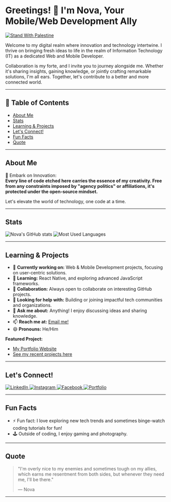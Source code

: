 # Greetings! 👋 I'm Nova, Your Mobile/Web Development Ally

[![Stand With Palestine](https://raw.githubusercontent.com/TheBSD/StandWithPalestine/main/banner-no-action.svg)](https://thebsd.github.io/StandWithPalestine)

Welcome to my digital realm where innovation and technology intertwine. I thrive on bringing fresh ideas to life in the realm of Information Technology (IT) as a dedicated Web and Mobile Developer.

Collaboration is my forte, and I invite you to journey alongside me. Whether it's sharing insights, gaining knowledge, or jointly crafting remarkable solutions, I'm all ears. Together, let's contribute to a better and more connected world.

---

## 📑 Table of Contents
- [About Me](#about-me)
- [Stats](#stats)
- [Learning & Projects](#learning--projects)
- [Let's Connect!](#lets-connect)
- [Fun Facts](#fun-facts)
- [Quote](#quote)

---

## About Me

🚀 Embark on Innovation:  
**Every line of code etched here carries the essence of my creativity. Free from any constraints imposed by "agency politics" or affiliations, it's protected under the open-source mindset.**

Let's elevate the world of technology, one code at a time.

---

## Stats

<p>
  <img src="https://github-readme-stats.vercel.app/api?username=novaardiansyah&show_icons=true&theme=tokyonight" alt="Nova's GitHub stats" />
  <img src="https://github-readme-stats.vercel.app/api/top-langs/?username=novaardiansyah&layout=compact&theme=tokyonight" alt="Most Used Languages" />
</p>

---

## Learning & Projects

- 🔭 **Currently working on:** Web & Mobile Development projects, focusing on user-centric solutions.
- 🌱 **Learning:** React Native, and exploring advanced JavaScript frameworks.
- 👯 **Collaboration:** Always open to collaborate on interesting GitHub projects.
- 🤔 **Looking for help with:** Building or joining impactful tech communities and organizations.
- 💬 **Ask me about:** Anything! I enjoy discussing ideas and sharing knowledge.
- 📫 **Reach me at:** [Email me!](mailto:novaardiansyah78@gmail.com)
- 😄 **Pronouns:** He/Him

**Featured Project:**  
- [My Portfolio Website](https://novaardiansyah.my.id/)  
- [See my recent projects here](https://github.com/novaardiansyah?tab=repositories)

---

## Let's Connect!

<p>
  <a href="https://bit.ly/3oPuqFZ" target="_blank">
    <img src="https://img.shields.io/badge/LinkedIn-30302f?style=for-the-badge&logo=linkedin&logoColor=white" alt="LinkedIn"/>
  </a>
  <a href="https://bit.ly/3ehTpNl" target="_blank">
    <img src="https://img.shields.io/badge/Instagram-30302f?style=for-the-badge&logo=instagram&logoColor=white" alt="Instagram"/>
  </a>
  <a href="https://bit.ly/3oKtMJH" target="_blank">
    <img src="https://img.shields.io/badge/Facebook-30302f?style=for-the-badge&logo=facebook&logoColor=white" alt="Facebook"/>
  </a>
  <a href="https://novaardiansyah.my.id/" target="_blank">
    <img src="https://img.shields.io/badge/Portfolio-30302f?style=for-the-badge&logo=firefox&logoColor=white" alt="Portfolio"/>
  </a>
</p>

---

## Fun Facts

- ⚡ Fun fact: I love exploring new tech trends and sometimes binge-watch coding tutorials for fun!
- 🕹️ Outside of coding, I enjoy gaming and photography.

---

## Quote

> "I'm overly nice to my enemies and sometimes tough on my allies, which earns me resentment from both sides, but whenever they need me, I'll be there."
>
> — Nova

---
